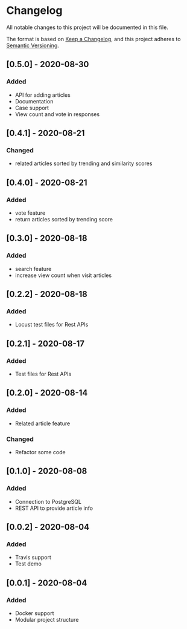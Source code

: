 # Changelog

All notable changes to this project will be documented in this file.

The format is based on [Keep a Changelog](https://keepachangelog.com/en/1.0.0/), and this project adheres to [Semantic Versioning](https://semver.org/spec/v2.0.0.html).

## [0.5.0] - 2020-08-30

### Added

- API for adding articles
- Documentation
- Case support
- View count and vote in responses

## [0.4.1] - 2020-08-21

### Changed

- related articles sorted by trending and similarity scores

## [0.4.0] - 2020-08-21

### Added

- vote feature
- return articles sorted by trending score

## [0.3.0] - 2020-08-18

### Added

- search feature
- increase view count when visit articles

## [0.2.2] - 2020-08-18

### Added

- Locust test files for Rest APIs

## [0.2.1] - 2020-08-17

### Added

- Test files for Rest APIs

## [0.2.0] - 2020-08-14

### Added

- Related article feature

### Changed

- Refactor some code

## [0.1.0] - 2020-08-08

### Added

- Connection to PostgreSQL
- REST API to provide article info


## [0.0.2] - 2020-08-04

### Added

- Travis support
- Test demo

## [0.0.1] - 2020-08-04

### Added

- Docker support
- Modular project structure
